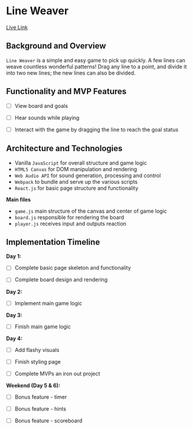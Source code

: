# Line Weaver

[Live Link](https://github.com/xiaoyuny/javascript-project)

## Background and Overview

`Line Weaver` is a simple and easy game to pick up quickly. A few lines can weave countless wonderful patterns! Drag any line to a point, and divide it into two new lines; the new lines can also be divided.

## Functionality and MVP Features

- [ ] View board and goals

- [ ] Hear sounds while playing

- [ ] Interact with the game by dragging the line to reach the goal status

## Architecture and Technologies

- Vanilla `JavaScript` for overall structure and game logic
- `HTML5 Canvas` for DOM manipulation and rendering
- `Web Audio API` for sound generation, processing and control
- `Webpack` to bundle and serve up the various scripts
- `React.js` for basic page structure and functionality

**Main files**

- `game.js` main structure of the canvas and center of game logic
- `board.js` responsible for rendering the board
- `player.js` receives input and outputs reaction

## Implementation Timeline

**Day 1:**

- [ ] Complete basic page skeleton and functionality

- [ ] Complete board design and rendering

**Day 2:**

- [ ] Implement main game logic

**Day 3:**

- [ ] Finish main game logic

**Day 4:**

- [ ] Add flashy visuals

- [ ] Finish styling page

- [ ] Complete MVPs an iron out project

**Weekend (Day 5 & 6):**

- [ ] Bonus feature - timer

- [ ] Bonus feature - hints

- [ ] Bonus feature - scoreboard
